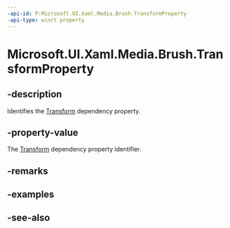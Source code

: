 ```yaml
---
-api-id: P:Microsoft.UI.Xaml.Media.Brush.TransformProperty
-api-type: winrt property
---
```


<!-- Property syntax
public Windows.UI.Xaml.DependencyProperty TransformProperty { get; }
-->

# Microsoft.UI.Xaml.Media.Brush.TransformProperty

## -description
Identifies the [Transform](brush_transform.md) dependency property.

## -property-value
The [Transform](brush_transform.md) dependency property identifier.

## -remarks

## -examples

## -see-also

